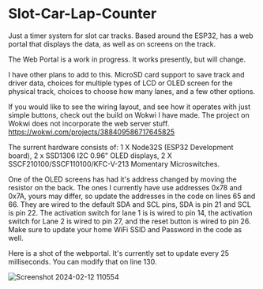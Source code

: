 # Slot-Car-Lap-Counter
Just a timer system for slot car tracks. Based around the ESP32, has a web portal that displays the data, as well as on screens on the track.

The Web Portal is a work in progress. It works presently, but will change.

I have other plans to add to this. MicroSD card support to save track and driver data, choices for multiple types of LCD or OLED screen for the physical track,
choices to choose how many lanes, and a few other options.

If you would like to see the wiring layout, and see how it operates with just simple buttons, check out the build on Wokwi I have made. The project on Wokwi does not incorporate the web server stuff.
https://wokwi.com/projects/388409586717645825

The surrent hardware consists of:
1 X Node32S (ESP32 Development board),
2 x SSD1306 I2C 0.96" OLED displays,
2 X SSCF210100/SSCF110100/KFC-V-213 Momentary Microswitches.

One of the OLED screens has had it's address changed by moving the resistor on the back. The ones I currently have use addresses 0x78 and 0x7A, yours may differ,
so update the addresses in the code on lines 65 and 66. They are wired to the default SDA and SCL pins, SDA is pin 21 and SCL is pin 22. The activation switch for lane 1 is
is wired to pin 14, the activation switch for Lane 2 is wired to pin 27, and the reset button is wired to pin 26. Make sure to update your home WiFi SSID and Password in the
code as well.

Here is a shot of the webportal. It's currently set to update every 25 milliseconds. You can modify that on line 130.

![Screenshot 2024-02-12 110554](https://github.com/oldmanbluntz/Slot-Car-Lap-Counter/assets/2407099/90e60df0-9c61-4c25-8916-997d475fa514)
